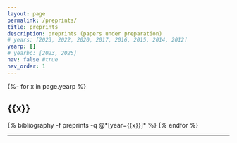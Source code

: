 ```yaml
---
layout: page
permalink: /preprints/
title: preprints
description: preprints (papers under preparation)
# years: [2023, 2022, 2020, 2017, 2016, 2015, 2014, 2012]
yearp: []
# yearbc: [2023, 2025]
nav: false #true
nav_order: 1
---
```

<!-- ## Preprints -->
<div class="publications">

{%- for x in page.yearp %}
  <h2 class="year">{{x}}</h2>
  {% bibliography -f preprints -q @*[year={{x}}]* %}
{% endfor %}

</div>

-------------------------------------------------------------------------------------------------------------------
